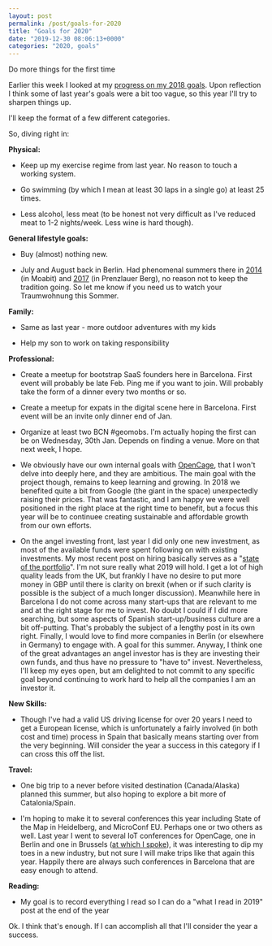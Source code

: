 ```yaml
---
layout: post
permalink: /post/goals-for-2020
title: "Goals for 2020"
date: "2019-12-30 08:06:13+0000"
categories: "2020, goals"
---
```


Do more things for the first time

Earlier this week I looked at my [progress on my 2018 goals](/post/reflections-on-2018-goals). Upon reflection I think some of last year's goals were a bit too vague, so this year I'll try to sharpen things up.

I'll keep the format of a few different categories.

So, diving right in: 

**Physical:**

  *  Keep up my exercise regime from last year. No reason to touch a working
system.

  * Go swimming (by which I mean at least 30 laps in a single go) at least 25 times. 

  *  Less alcohol, less meat (to be honest not very difficult as I've reduced meat to 1-2 nights/week. Less wine is hard though).

**General lifestyle goals:**

  * Buy (almost) nothing new. 

  * July and August back in Berlin. Had phenomenal summers there in [2014](/post/96569192005/berlin-and-bestsummerever) (in Moabit) and [2017](/post/best-summer-ever) (in Prenzlauer Berg), no reason not to keep the tradition going. So let me know if you need us to watch your Traumwohnung this Sommer.

**Family:**

  * Same as last year - more outdoor adventures with my kids

  * Help my son to work on taking responsibility
 

**Professional:**

  * Create a meetup for bootstrap SaaS founders here in Barcelona. First event
will probably be late Feb. Ping me if you want to join. Will probably take the form of a dinner every two months or so.

  * Create a meetup for expats in the digital scene here in Barcelona. First event will be an invite only dinner end of Jan. 

  * Organize at least two BCN #geomobs. I'm actually hoping the first can be on
Wednesday, 30th Jan. Depends on finding a venue. More on that next week, I hope. 
  * We obviously have our own internal goals with [OpenCage](https://opencagedata.com), that I won't delve into deeply here, and they are ambitious. The main goal with the project though, remains to keep learning and growing. In 2018 we benefited quite a bit from Google (the giant in the space) unexpectedly raising their prices. That was fantastic, and I am happy we were well positioned in the right place at the right time to benefit, but a focus this year will be to continuee creating sustainable and affordable growth from our own efforts. 

  * On the angel investing front, last year I did only one new investment, as most of the available funds were spent following on with existing investments. My most recent post on hiring basically serves as a "[state of the portfolio](/post/im-hiring-2018)". I'm not sure really what 2019 will hold. I get a lot of high quality leads from the UK, but frankly I have no desire to put more money in GBP until there is clarity on brexit (when or if such clarity is possible is the subject of a much longer discussion). Meanwhile here in Barcelona I do not come across many start-ups that are relevant to me and at the right stage for me to invest. No doubt I could if I did more searching, but some aspects of Spanish start-up/business culture are a bit off-putting. That's probably the subject of a lengthy post in its own right. Finally, I would love to find more companies in Berlin (or elsewhere in Germany) to engage with. A goal for this summer. Anyway, I think one of the great advantages an angel investor has is they are investing their own funds, and thus have no pressure to "have to" invest. Nevertheless, I'll keep my eyes open, but am delighted to not commit to any specific goal beyond continuing to work hard to help all the companies I am an investor it. 

**New Skills:**

  * Though I've had a valid US driving license for over 20 years I need to get a European license, which is unfortunately a fairly involved (in both cost and time) process in Spain that basically means starting over from the very beginning. Will consider the year a success in this category if I can cross this off the list. 

**Travel:**

  * One big trip to a never before visited destination (Canada/Alaska) planned this summer, but also hoping to explore a bit more of Catalonia/Spain.

  * I'm hoping to make it to several conferences this year including State of the Map in Heidelberg, and MicroConf EU. Perhaps one or two others as well. Last year I went to several IoT conferences for OpenCage, one in Berlin and one in Brussels ([at which I spoke](/post/geoiotworld-talk)), it was interesting to dip my toes in a new industry, but not sure I will make trips like that again this year. Happily there are always such conferences in Barcelona that are easy enough to attend.

**Reading:**

  * My goal is to record everything I read so I can do a "what I read in 2019" post at the end of the year


Ok. I think that's enough. If I can accomplish all that I'll consider the year
a success.

